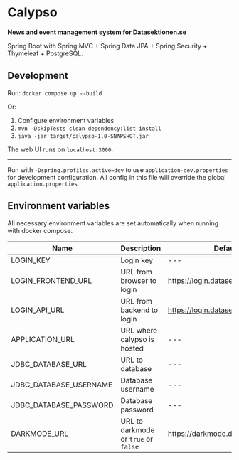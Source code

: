 Calypso
=======

**News and event management system for Datasektionen.se**

Spring Boot with Spring MVC + Spring Data JPA + Spring Security + Thymeleaf + PostgreSQL.

## Development

Run: `docker compose up --build`

Or:

1. Configure environment variables
2. `mvn -DskipTests clean dependency:list install`
3. `java -jar target/calypso-1.0-SNAPSHOT.jar`

The web UI runs on `localhost:3000`.

-----------

Run with `-Dspring.profiles.active=dev` to use `application-dev.properties`
for development configuration. All config in this file will override the global
`application.properties`

## Environment variables

All necessary environment variables are set automatically when running with docker compose.

| Name                         | Description                          | Default                           | Example                                  |
| ---------------------------- | ------------------------------------ | --------------------------------- | ---------------------------------------- |
| LOGIN_KEY                    | Login key                            | ---                               | ---                                      |
| LOGIN_FRONTEND_URL           | URL from browser to login            | https://login.datasektionen.se    | http://localhost:7002/                   |
| LOGIN_API_URL                | URL from backend to login            | https://login.datasektionen.se    | http://login:7002/                       |
| APPLICATION_URL              | URL where calypso is hosted          | ---                               | http://localhost.datasektionen.se:8080   |
| JDBC_DATABASE_URL            | URL to database                      | ---                               | jdbc:postgresql://localhost:5432/calypso |
| JDBC_DATABASE_USERNAME       | Database username                    | ---                               | user                                     |
| JDBC_DATABASE_PASSWORD       | Database password                    | ---                               | password                                 |
| DARKMODE_URL                 | URL to darkmode or `true` or `false` | https://darkmode.datasektionen.se | http://localhost:2000                    |
